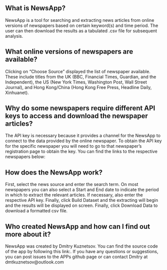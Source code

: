 <h2> What is NewsApp? </h2>
NewsApp is a tool for searching and extracting news articles from online versions of newspapers based on certain keyword(s) and time period. The user can then download the results as a tabulated .csv file for subsequent analysis.
 
<h2> What online versions of newspapers are available? </h2>
Clicking on “Choose Source” displayed the list of newspaper available. These include titles from the UK (BBC, Financial Times, Guardian, and the Independent), the US (New York Times, Washington Post, Wall Street Journal), and Hong Kong/China (Hong Kong Free Press, Headline Daily,  Xinhuanet).
 
<h2> Why do some newspapers require different API keys to access and download the newspaper articles?</h2>
The API key is necessary because it provides a channel for the NewsApp to connect to the data provided by the online newspaper. To obtain the API key for the specific newspaper you will need to go to that newspaper’s registration page to obtain the key. You can find the links to the respective newspapers below:
 
<h2> How does the NewsApp work? </h2>
First, select the news source and enter the search term. On most newspapers you can also select a Start and End date to indicate the period in which to extract the relevant articles. If necessary, also enter the respective API key. Finally, click Build Dataset and the extracting will begin and the results will be displayed on screen. Finally, click Download Data to download a formatted csv file.
 
<h2> Who created NewsApp and how can I find out more about it? </h2>
NewsApp was created by Dmitry Kuznetsov. You can find the source code of the app by following this link:.
If you have any questions or suggestions, you can post issues to the APPs github page or can contact Dmitry at dmtkuznetsov@outlook.com
 

